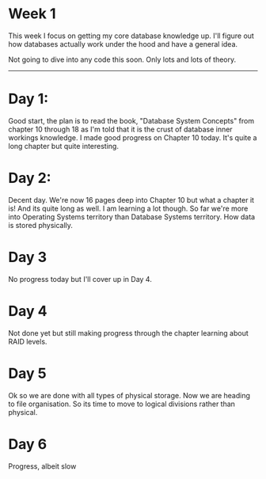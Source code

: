 # Week 1

This week I focus on getting my core database knowledge up. I'll figure out how databases actually work under the hood and have a general idea.

Not going to dive into any code this soon. Only lots and lots of theory.

---
# Day 1:
Good start, the plan is to read the book, "Database System Concepts" from chapter 10 through 18 as I'm told that it is the crust of database inner workings knowledge. I made good progress on Chapter 10 today. It's quite a long chapter but quite interesting.
# Day 2:
Decent day. We're now 16 pages deep into Chapter 10 but what a chapter it is! And its quite long as well. I am learning a lot though. So far we're more into Operating Systems territory than Database Systems territory. How data is stored physically.
# Day 3
No progress today but I'll cover up in Day 4.
# Day 4
Not done yet but still making progress through the chapter learning about RAID levels.
# Day 5
Ok so we are done with all types of physical storage. Now we are heading to file organisation. So its time to move to logical divisions rather than physical.
# Day 6
Progress, albeit slow